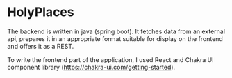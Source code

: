 # HolyPlaces

The backend is written in java (spring boot). It fetches data from an external api, prepares it in an appropriate format suitable for display on the frontend and offers it as a REST.


To write the frontend part of the application, I used React and Chakra UI component library (https://chakra-ui.com/getting-started).